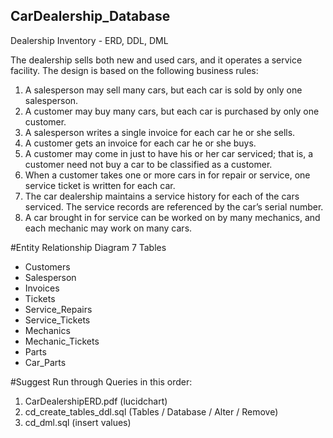## CarDealership_Database
Dealership Inventory - ERD, DDL, DML

The dealership sells both new and used cars, and it operates a service facility. The design is based on the following business rules:

   1. A salesperson may sell many cars, but each car is sold by only one salesperson.
   2. A customer may buy many cars, but each car is purchased by only one customer.
   3. A salesperson writes a single invoice for each car he or she sells.
   4. A customer gets an invoice for each car he or she buys.
   5. A customer may come in just to have his or her car serviced; that is, a customer need not buy a car to be classified as a customer.
   6. When a customer takes one or more cars in for repair or service, one service ticket is written for each car.
   7. The car dealership maintains a service history for each of the cars serviced. The service records are referenced by the car’s serial number.
   8. A car brought in for service can be worked on by many mechanics, and each mechanic may work on many cars.


#Entity Relationship Diagram
7 Tables 
   - Customers
   - Salesperson
   - Invoices
   - Tickets
   - Service_Repairs
   - Service_Tickets
   - Mechanics
   - Mechanic_Tickets
   - Parts
   - Car_Parts
 
#Suggest Run through Queries in this order:
   1. CarDealershipERD.pdf (lucidchart)
   2. cd_create_tables_ddl.sql (Tables / Database / Alter / Remove)
   3. cd_dml.sql (insert values)
